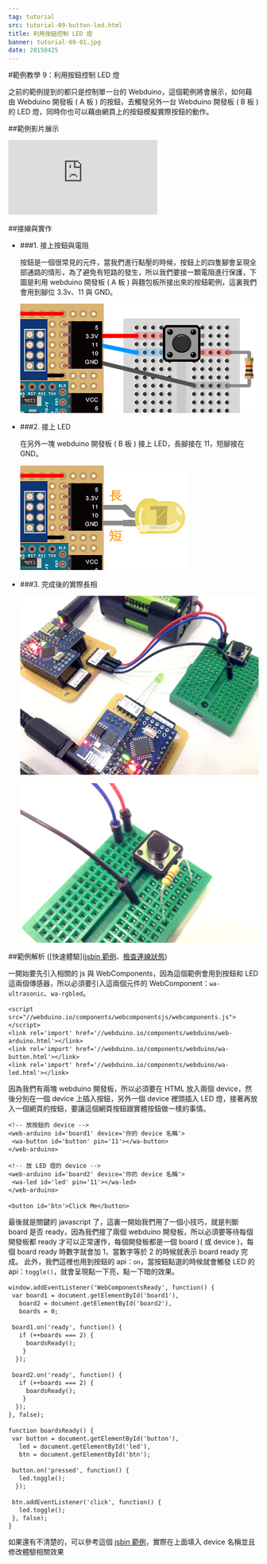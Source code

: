 ```yaml
---
tag: tutorial
src: tutorial-09-button-led.html
title: 利用按鈕控制 LED 燈
banner: tutorial-09-01.jpg
date: 20150425
---
```


<!-- @@master  = ../../_layout.html-->

<!-- @@block  =  meta-->

<title>範例教學 9：利用按鈕控制 LED 燈 :::: Webduino = Web + Arduino</title>

<meta property="og:description" content="之前的範例提到的都只是控制單一台的 Webduino，這個範例將會展示，如何藉由 Webduino 開發板 ( A 板 ) 的按鈕，去觸發另外一台 Webduino 開發板 ( B 板 ) 的 LED 燈，同時你也可以藉由網頁上的按鈕模擬實際按鈕的動作。">

<!-- @@close-->



<!-- @@block  =  tutorials-->
#範例教學 9：利用按鈕控制 LED 燈

之前的範例提到的都只是控制單一台的 Webduino，這個範例將會展示，如何藉由 Webduino 開發板 ( A 板 ) 的按鈕，去觸發另外一台 Webduino 開發板 ( B 板 ) 的 LED 燈，同時你也可以藉由網頁上的按鈕模擬實際按鈕的動作。

##範例影片展示

<iframe class="youtube" src="https://www.youtube.com/embed/56DFEZ3hVaA" frameborder="0" allowfullscreen></iframe>

##接線與實作

- ###1. 接上按鈕與電阻

	按鈕是一個很常見的元件，當我們進行點壓的時候，按鈕上的四隻腳會呈現全部通路的情形，為了避免有短路的發生，所以我們要接一顆電阻進行保護，下圖是利用 webduino 開發板 ( A 板 ) 與麵包板所接出來的按鈕範例，這裏我們會用到腳位 3.3v、11 與 GND。

	![](../img/tutorials/tutorial-09-02.jpg)

- ###2. 接上 LED

	在另外一塊 webduino 開發板 ( B 板 ) 接上 LED，長腳接在 11，短腳接在 GND。

	![](../img/tutorials/tutorial-09-03.jpg)

- ###3. 完成後的實際長相

	![](../img/tutorials/tutorial-09-04.jpg)

	![](../img/tutorials/tutorial-09-05.jpg)

##範例解析 ([快速體驗]([jsbin 範例](http://jsbin.com/latexi/4/edit?html,css,js,output)、[檢查連線狀態](http://webduino.io/device.html))

一開始要先引入相關的 js 與 WebComponents，因為這個範例會用到按鈕和 LED 這兩個傳感器，所以必須要引入這兩個元件的 WebComponent：`wa-ultrasonic`、`wa-rgbled`。

	<script src="//webduino.io/components/webcomponentsjs/webcomponents.js"></script>
	<link rel='import' href='//webduino.io/components/webduino/web-arduino.html'></link>
	<link rel='import' href='//webduino.io/components/webduino/wa-button.html'></link>
	<link rel='import' href='//webduino.io/components/webduino/wa-led.html'></link>

因為我們有兩塊 webduino 開發板，所以必須要在 HTML 放入兩個 device，然後分別在一個 device 上插入按鈕，另外一個 device 裡頭插入 LED 燈，接著再放入一個網頁的按鈕，要讓這個網頁按鈕跟實體按鈕做一樣的事情。

	<!-- 放按鈕的 device -->
	<web-arduino id='board1' device='你的 device 名稱'>
	 <wa-button id='button' pin='11'></wa-button>
	</web-arduino>

	<!-- 放 LED 燈的 device -->
	<web-arduino id='board2' device='你的 device 名稱'>
	 <wa-led id='led' pin='11'></wa-led>
	</web-arduino>

	<button id='btn'>Click Me</button>

最後就是關鍵的 javascript 了，這裏一開始我們用了一個小技巧，就是判斷 board 是否 ready，因為我們接了兩個 webduino 開發板，所以必須要等待每個開發板都 ready 才可以正常運作，每個開發板都是一個 board ( 或 device )，每個 board ready 時數字就會加 1，當數字等於 2 的時候就表示 board ready 完成。
此外，我們這裡也用到按鈕的 api：`on`，當按鈕點選的時候就會觸發 LED 的 api：`toggle()`，就會呈現點一下亮，點一下暗的效果。

	window.addEventListener('WebComponentsReady', function() {
	 var board1 = document.getElementById('board1'),
	   board2 = document.getElementById('board2'),
	   boards = 0;

	 board1.on('ready', function() {
	   if (++boards === 2) {
	     boardsReady();
	    }
	  });

	 board2.on('ready', function() {
	   if (++boards === 2) {
	     boardsReady();
	    }
	  });
	}, false);

	function boardsReady() {
	 var button = document.getElementById('button'),
	   led = document.getElementById('led'),
	   btn = document.getElementById('btn');

	 button.on('pressed', function() {
	   led.toggle();
	  });

	 btn.addEventListener('click', function() {
	   led.toggle();
	 }, false);
	}

如果還有不清楚的，可以參考這個 [jsbin 範例](http://jsbin.com/latexi/4/edit?html,css,js,output)，實際在上面填入 device 名稱並且修改體驗相關效果

<!-- @@close-->